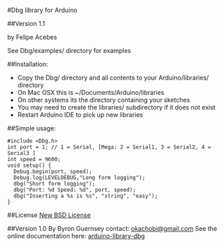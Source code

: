 #Dbg library for Arduino

##Version 1.1

by Felipe Acebes

See Dbg/examples/ directory for examples

##Installation:

- Copy the Dbg/ directory and all contents to your Arduino/libraries/  directory
- On Mac OSX this is ~/Documents/Arduino/libraries
- On other systems its the directory containing your sketches
- You may need to create the libraries/ subdirectory if it does not exist
- Restart Arduino IDE to pick up new libraries

##Simple usage:

    #include <Dbg.h>
    int port = 1; // 1 = Serial, [Mega: 2 = Serial1, 3 = Serial2, 4 = Serial3 ]
    int speed = 9600;
    void setup() {
      Debug.begin(port, speed);
      Debug.log(LEVELDEBUG,"Long form logging");
      dbg("Short form logging");
      dbg("Port: %d Speed: %d", port, speed);
      dbg("Inserting a %s is %s", "string", "easy");
    }

##License
[New BSD License](http://www.opensource.org/licenses/bsd-license.php)

##Version 1.0
By Byron Guernsey
contact: okachobi@gmail.com
See the online documentation here: [arduino-library-dbg](http://code.google.com/p/arduino-library-dbg/)
